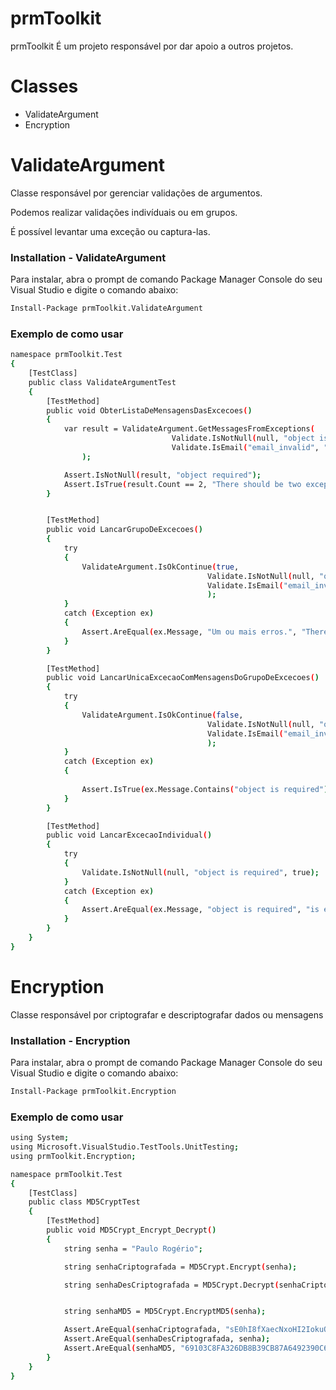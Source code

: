 # prmToolkit

prmToolkit É um projeto responsável por dar apoio a outros projetos.

# Classes
- ValidateArgument
- Encryption

# ValidateArgument
Classe responsável por gerenciar validações de argumentos.

Podemos realizar validações indivíduais ou em grupos.

É possível levantar uma exceção ou captura-las.

### Installation - ValidateArgument

Para instalar, abra o prompt de comando Package Manager Console do seu Visual Studio e digite o comando abaixo:

```sh
Install-Package prmToolkit.ValidateArgument
```
### Exemplo de como usar

```sh
namespace prmToolkit.Test
{
    [TestClass]
    public class ValidateArgumentTest
    {
        [TestMethod]
        public void ObterListaDeMensagensDasExcecoes()
        {
            var result = ValidateArgument.GetMessagesFromExceptions(
                                    Validate.IsNotNull(null, "object is required"),
                                    Validate.IsEmail("email_invalid", "email invalid")
                );

            Assert.IsNotNull(result, "object required");
            Assert.IsTrue(result.Count == 2, "There should be two exceptions");
        }


        [TestMethod]
        public void LancarGrupoDeExcecoes()
        {
            try
            {
                ValidateArgument.IsOkContinue(true,
                                            Validate.IsNotNull(null, "object is required"),
                                            Validate.IsEmail("email_invalid", "email invalid")
                                            );
            }
            catch (Exception ex)
            {
                Assert.AreEqual(ex.Message, "Um ou mais erros.", "There should be two exceptions");
            }
        }

        [TestMethod]
        public void LancarUnicaExcecaoComMensagensDoGrupoDeExcecoes()
        {
            try
            {
                ValidateArgument.IsOkContinue(false,
                                            Validate.IsNotNull(null, "object is required"),
                                            Validate.IsEmail("email_invalid", "email invalid")
                                            );
            }
            catch (Exception ex)
            {
                
                Assert.IsTrue(ex.Message.Contains("object is required") && ex.Message.Contains("email invalid"), "There should be two exceptions");
            }
        }

        [TestMethod]
        public void LancarExcecaoIndividual()
        {
            try
            {
                Validate.IsNotNull(null, "object is required", true);
            }
            catch (Exception ex)
            {
                Assert.AreEqual(ex.Message, "object is required", "is expected value not null");
            }
        }
    }
}

```
# Encryption
Classe responsável por criptografar e descriptografar dados ou mensagens

### Installation - Encryption

Para instalar, abra o prompt de comando Package Manager Console do seu Visual Studio e digite o comando abaixo:

```sh
Install-Package prmToolkit.Encryption
```
### Exemplo de como usar

```sh
using System;
using Microsoft.VisualStudio.TestTools.UnitTesting;
using prmToolkit.Encryption;

namespace prmToolkit.Test
{
    [TestClass]
    public class MD5CryptTest
    {
        [TestMethod]
        public void MD5Crypt_Encrypt_Decrypt()
        {
            string senha = "Paulo Rogério";

            string senhaCriptografada = MD5Crypt.Encrypt(senha);

            string senhaDesCriptografada = MD5Crypt.Decrypt(senhaCriptografada);


            string senhaMD5 = MD5Crypt.EncryptMD5(senha);

            Assert.AreEqual(senhaCriptografada, "sE0hI8fXaecNxoHI2IokuQ==");
            Assert.AreEqual(senhaDesCriptografada, senha);
            Assert.AreEqual(senhaMD5, "69103C8FA326DB8B39CB87A6492390C6");
        }
    }
}
```

